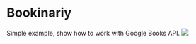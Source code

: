 # Bookinariy
Simple example, show how to work with Google Books API.
![](https://lh6.googleusercontent.com/RrwqQmeBnEi5vjyGGAxiVfv7Zz_Lj_5Osu5i1AaAwVvbwE9GU-qEJH1Jf8TXF39udE6cLmoA77H78p8=w1221-h785)
